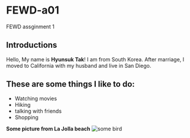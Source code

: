 # FEWD-a01
FEWD assginment 1

## Introductions
Hello, My name is **Hyunsuk Tak**! I am from South Korea. After marriage, I moved to California with my husband and live in San Diego.

## These are some things I like to do:
* Watching movies
* Hiking
* talking with friends
* Shopping

**Some picture from La Jolla beach**
![some bird](https://www.facebook.com/photo?fbid=3520729877998187&set=a.3520730014664840)
